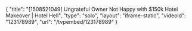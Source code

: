 {
    "title": "[1508521049] Ungrateful Owner Not Happy with $150k Hotel Makeover | Hotel Hell",
    "type": "solo",
    "layout": "iframe-static",
    "videoId": "123178989",
    "url": "\/tvpembed\/123178989"
}